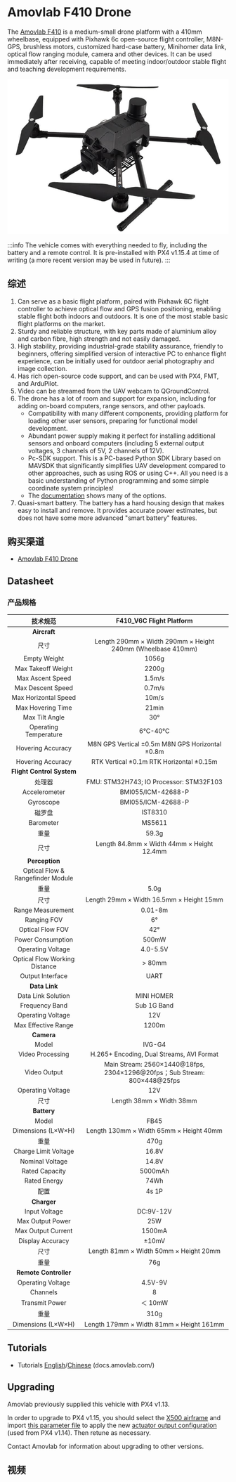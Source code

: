 # Amovlab F410 Drone

The [Amovlab F410](https://amovlab.com/product/detail?pid=32) is a medium-small drone platform with a 410mm wheelbase, equipped with Pixhawk 6c open-source flight controller, M8N-GPS, brushless motors, customized hard-case battery, Minihomer data link, optical flow ranging module, camera and other devices.
It can be used immediately after receiving, capable of meeting indoor/outdoor stable flight and teaching development requirements.

![Amovlab f410 Hero Image](../../assets/airframes/multicopter/amovlab_f410/hero.jpg)

:::info
The vehicle comes with everything needed to fly, including the battery and a remote control.
It is pre-installed with PX4 v1.15.4 at time of writing (a more recent version may be used in future).
:::

## 综述

1. Can serve as a basic flight platform, paired with Pixhawk 6C flight controller to achieve optical flow and GPS fusion positioning, enabling stable flight both indoors and outdoors.
   It is one of the most stable basic flight platforms on the market.
2. Sturdy and reliable structure, with key parts made of aluminium alloy and carbon fibre, high strength and not easily damaged.
3. High stability, providing industrial-grade stability assurance, friendly to beginners, offering simplified version of interactive PC to enhance flight experience, can be initially used for outdoor aerial photography and image collection.
4. Has rich open-source code support, and can be used with PX4, FMT, and ArduPilot.
5. Video can be streamed from the UAV webcam to QGroundControl.
6. The drone has a lot of room and support for expansion, including for adding on-board computers, range sensors, and other payloads.
   - Compatibility with many different components, providing platform for loading other user sensors, preparing for functional model development.
   - Abundant power supply making it perfect for installing additional sensors and onboard computers (including 5 external output voltages, 3 channels of 5V, 2 channels of 12V).
   - Pc-SDK support.
      This is a PC-based Python SDK Library based on MAVSDK that significantly simplifies UAV development compared to other approaches, such as using ROS or using C++. All you need is a basic understanding of Python programming and some simple coordinate system principles!
   - The [documentation](https://docs.amovlab.com/f450-v6c-wiki/#/en/) shows many of the options.
7. Quasi-smart battery. The battery has a hard housing design that makes easy to install and remove.
   It provides accurate power estimates, but does not have some more advanced "smart battery" features.

## 购买渠道

- [Amovlab F410 Drone](https://amovlab.com/product/detail?pid=32)

## Datasheet

### 产品规格

|                          技术规范                         |                                                  F410_V6C Flight Platform                                                 |
| :---------------------------------------------------: | :--------------------------------------------------------------------------------------------------------------------------------------------: |
|                      **Aircraft**                     |                                                                                                                                                |
|                           尺寸                          |                                 Length 290mm × Width 290mm × Height 240mm (Wheelbase 410mm)                                 |
|                      Empty Weight                     |                                                                      1056g                                                                     |
|                   Max Takeoff Weight                  |                                                                      2200g                                                                     |
|                    Max Ascent Speed                   |                                                             1.5m/s                                                             |
|                   Max Descent Speed                   |                                                             0.7m/s                                                             |
|                  Max Horizontal Speed                 |                                                                      10m/s                                                                     |
|                   Max Hovering Time                   |                                                                      21min                                                                     |
|                     Max Tilt Angle                    |                                                                       30°                                                                      |
|                 Operating Temperature                 |                                                                     6℃-40℃                                                                     |
|                   Hovering Accuracy                   |                                 M8N GPS Vertical ±0.5m M8N GPS Horizontal ±0.8m                                |
|                   Hovering Accuracy                   |                                    RTK Vertical ±0.1m RTK Horizontal ±0.15m                                    |
|               **Flight Control System**               |                                                                                                                                                |
|                          处理器                          |                                     FMU: STM32H743; IO Processor: STM32F103                                    |
|                     Accelerometer                     |                                                               BMI055/ICM-42688-P                                                               |
|                       Gyroscope                       |                                                               BMI055/ICM-42688-P                                                               |
|                          磁罗盘                          |                                                                     IST8310                                                                    |
|                       Barometer                       |                                                                     MS5611                                                                     |
|                           重量                          |                                                              59.3g                                                             |
|                           尺寸                          |                                   Length 84.8mm × Width 44mm × Height 12.4mm                                   |
|                     **Perception**                    |                                                                                                                                                |
| Optical Flow & Rangefinder Module |                                                                                                                                                |
|                           重量                          |                                                              5.0g                                                              |
|                           尺寸                          |                                            Length 29mm × Width 16.5mm × Height 15mm                                            |
|                   Range Measurement                   |                                                             0.01-8m                                                            |
|                      Ranging FOV                      |                                                                       6°                                                                       |
|                    Optical Flow FOV                   |                                                                       42°                                                                      |
|                   Power Consumption                   |                                                                      500mW                                                                     |
|                   Operating Voltage                   |                                                    4.0-5.5V                                                    |
|             Optical Flow Working Distance             |                                                                     > 80mm                                                                     |
|                    Output Interface                   |                                                                      UART                                                                      |
|                     **Data Link**                     |                                                                                                                                                |
|                   Data Link Solution                  |                                                                   MINI HOMER                                                                   |
|                     Frequency Band                    |                                                                   Sub 1G Band                                                                  |
|                   Operating Voltage                   |                                                                       12V                                                                      |
|                  Max Effective Range                  |                                                                      1200m                                                                     |
|                       **Camera**                      |                                                                                                                                                |
|                         Model                         |                                                                     IVG-G4                                                                     |
|                    Video Processing                   |                                            H.265+ Encoding, Dual Streams, AVI Format                                           |
|                      Video Output                     | Main Stream: 2560×1440@18fps, 2304×1296@20fps；Sub Stream: 800×448@25fps |
|                   Operating Voltage                   |                                                                       12V                                                                      |
|                           尺寸                          |                                                            Length 38mm × Width 38mm                                                            |
|                      **Battery**                      |                                                                                                                                                |
|                         Model                         |                                                                      FB45                                                                      |
|         Dimensions (L×W×H)         |                                                     Length 130mm × Width 65mm × Height 40mm                                                    |
|                           重量                          |                                                                      470g                                                                      |
|                  Charge Limit Voltage                 |                                                              16.8V                                                             |
|                    Nominal Voltage                    |                                                              14.8V                                                             |
|                     Rated Capacity                    |                                                                     5000mAh                                                                    |
|                      Rated Energy                     |                                                                      74Wh                                                                      |
|                           配置                          |                                                                      4s 1P                                                                     |
|                      **Charger**                      |                                                                                                                                                |
|                     Input Voltage                     |                                                            DC:9V-12V                                                           |
|                    Max Output Power                   |                                                                       25W                                                                      |
|                   Max Output Current                  |                                                                     1500mA                                                                     |
|                    Display Accuracy                   |                                                                      ±10mV                                                                     |
|                           尺寸                          |                                                     Length 81mm × Width 50mm × Height 20mm                                                     |
|                           重量                          |                                                                       76g                                                                      |
|                 **Remote Controller**                 |                                                                                                                                                |
|                   Operating Voltage                   |                                                             4.5V-9V                                                            |
|                        Channels                       |                                                                        8                                                                       |
|                     Transmit Power                    |                                                                     ＜ 10mW                                                                     |
|                           重量                          |                                                                      310g                                                                      |
|         Dimensions (L×W×H)         |                                                    Length 179mm × Width 81mm × Height 161mm                                                    |

## Tutorials

- Tutorials [English](https://docs.amovlab.com/f450-v6c-wiki/#/en/)/[Chinese](https://docs.amovlab.com/F450-V6C-wiki/#/src/%E8%A7%84%E6%A0%BC%E5%8F%82%E6%95%B0/%E8%A7%84%E6%A0%BC%E5%8F%82%E6%95%B0) (docs.amovlab.com/)

## Upgrading

Amovlab previously supplied this vehicle with PX4 v1.13.

In order to upgrade to PX4 v1.15, you should select the [X500 airframe](../config/airframe.md) and import [this parameter file](https://github.com/PX4/PX4-Autopilot/blob/main/docs/assets/airframes/multicopter/amovlab_f410/amovlabf410_drone_v1.15.4.params) to apply the new [actuator output configuration](../config/actuators.md) (used from PX4 v1.14).
Then retune as necessary.

Contact Amovlab for information about upgrading to other versions.

## 视频

<lite-youtube videoid="RzmI1d5093I" title="F410 Mid-Axis UAVs"/>
